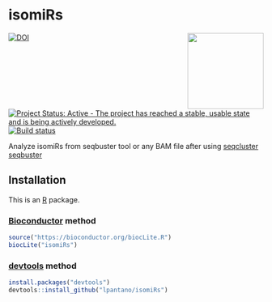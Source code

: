 isomiRs
=======

<img src="https://github.com/lpantano/isomiRs/raw/master/inst/stickers/isomirs.png" width="150" height="150" align="right"/>

[![DOI](https://zenodo.org/badge/doi/10.5281/zenodo.45382.svg)](http://dx.doi.org/10.5281/zenodo.45382)
[![Project Status: Active - The project has reached a stable, usable state and is being actively developed.](http://www.repostatus.org/badges/latest/active.svg)](http://www.repostatus.org/#active)
[![Build status](https://secure.travis-ci.org/lpantano/isomiRs.png)](https://secure.travis-ci.org/lpantano/isomiRs.png)

Analyze isomiRs from seqbuster tool  or any BAM file after using [seqcluster seqbuster](http://seqcluster.readthedocs.io/mirna_annotation.html#mirna-isomirs-annotation-with-python)


[Bioconductor]: https://bioconductor.org
[devtools]: https://cran.r-project.org/package=devtools
[R]: https://www.r-project.org

## Installation

This is an [R][] package.

### [Bioconductor][] method

```r
source("https://bioconductor.org/biocLite.R")
biocLite("isomiRs")
```

### [devtools][] method

```r
install.packages("devtools")
devtools::install_github("lpantano/isomiRs")
```
